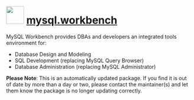# <img src="https://cdn.jsdelivr.net/gh/mkevenaar/chocolatey-packages@bdc53add06134db838d020c1fa57533d7f71649f/icons/mysql-workbench.png" width="48" height="48"/> [mysql.workbench](https://chocolatey.org/packages/mysql.workbench)

MySQL Workbench provides DBAs and developers an integrated tools environment for:

- Database Design and Modeling
- SQL Development (replacing MySQL Query Browser)
- Database Administration (replacing MySQL Administrator)

**Please Note**: This is an automatically updated package. If you find it is
out of date by more than a day or two, please contact the maintainer(s) and
let them know the package is no longer updating correctly.
